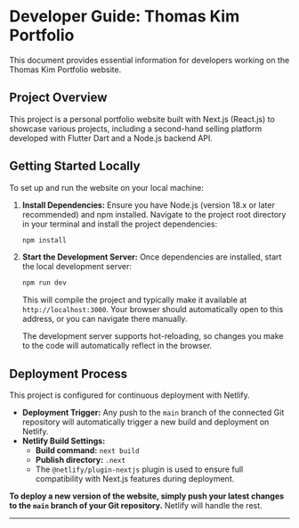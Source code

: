 # Developer Guide: Thomas Kim Portfolio

This document provides essential information for developers working on the Thomas Kim Portfolio website.

## Project Overview

This project is a personal portfolio website built with Next.js (React.js) to showcase various projects, including a second-hand selling platform developed with Flutter Dart and a Node.js backend API.

## Getting Started Locally

To set up and run the website on your local machine:

1.  **Install Dependencies:**
    Ensure you have Node.js (version 18.x or later recommended) and npm installed.
    Navigate to the project root directory in your terminal and install the project dependencies:
    ```bash
    npm install
    ```

2.  **Start the Development Server:**
    Once dependencies are installed, start the local development server:
    ```bash
    npm run dev
    ```
    This will compile the project and typically make it available at `http://localhost:3000`. Your browser should automatically open to this address, or you can navigate there manually.

    The development server supports hot-reloading, so changes you make to the code will automatically reflect in the browser.

## Deployment Process

This project is configured for continuous deployment with Netlify.

* **Deployment Trigger:** Any push to the `main` branch of the connected Git repository will automatically trigger a new build and deployment on Netlify.
* **Netlify Build Settings:**
    * **Build command:** `next build`
    * **Publish directory:** `.next`
    * The `@netlify/plugin-nextjs` plugin is used to ensure full compatibility with Next.js features during deployment.

**To deploy a new version of the website, simply push your latest changes to the `main` branch of your Git repository.** Netlify will handle the rest.

---